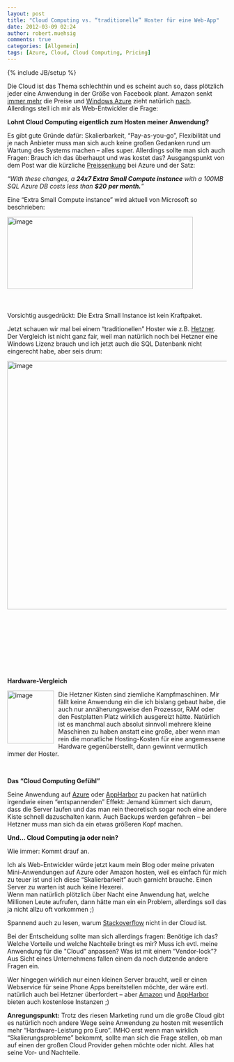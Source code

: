 ```yaml
---
layout: post
title: "Cloud Computing vs. “traditionelle” Hoster für eine Web-App"
date: 2012-03-09 02:24
author: robert.muehsig
comments: true
categories: [Allgemein]
tags: [Azure, Cloud, Cloud Computing, Pricing]
---
```

{% include JB/setup %}
<p>Die Cloud ist das Thema schlechthin und es scheint auch so, dass plötzlich jeder eine Anwendung in der Größe von Facebook plant. Amazon senkt <a href="http://aws.typepad.com/aws/2012/03/dropping-prices-again-ec2-rds-emr-and-elasticache.html">immer mehr</a> die Preise und <a href="http://azure.net/">Windows Azure</a> zieht natürlich <a href="http://blogs.msdn.com/b/windowsazure/archive/2012/03/08/announcing-reduced-pricing-on-windows-azure-storage-and-compute.aspx">nach</a>. <br>Allerdings stell ich mir als Web-Entwickler die Frage:</p> <p><strong>Lohnt Cloud Computing eigentlich zum Hosten meiner Anwendung?</strong></p> <p>Es gibt gute Gründe dafür: Skalierbarkeit, “Pay-as-you-go”, Flexibilität und je nach Anbieter muss man sich auch keine großen Gedanken rund um Wartung des Systems machen – alles super. Allerdings sollte man sich auch Fragen: Brauch ich das überhaupt und was kostet das? Ausgangspunkt von dem Post war die kürzliche <a href="http://blogs.msdn.com/b/windowsazure/archive/2012/03/08/announcing-reduced-pricing-on-windows-azure-storage-and-compute.aspx">Preissenkung</a> bei Azure und der Satz:</p> <p><em>“With these changes, a <strong>24x7 Extra Small Compute instance</strong> with a 100MB SQL Azure DB costs less than <strong>$20</strong> <strong>per month.</strong>”</em></p> <p>Eine “Extra Small Compute instance” wird aktuell von Microsoft so beschrieben:</p> <p><a href="{{BASE_PATH}}/assets/wp-images/image1467.png"><img style="background-image: none; border-bottom: 0px; border-left: 0px; padding-left: 0px; padding-right: 0px; display: inline; float: left; margin-left: 0px; border-top: 0px; margin-right: 0px; border-right: 0px; padding-top: 0px" title="image" border="0" alt="image" align="left" src="{{BASE_PATH}}/assets/wp-images/image_thumb641.png" width="426" height="165"></a></p> <p>&nbsp;</p> <p>&nbsp;</p> <p>&nbsp;</p> <p>&nbsp;</p> <p>&nbsp;</p> <p>&nbsp;</p> <p>&nbsp;</p> <p>Vorsichtig ausgedrückt: Die Extra Small Instance ist kein Kraftpaket. </p> <p>Jetzt schauen wir mal bei einem “traditionellen” Hoster wie z.B. <a href="http://www.hetzner.de/hosting/produktmatrix/rootserver-produktmatrix-ex">Hetzner</a>. Der Vergleich ist nicht ganz fair, weil man natürlich noch bei Hetzner eine Windows Lizenz brauch und ich jetzt auch die SQL Datenbank nicht eingerecht habe, aber seis drum:</p> <p><a href="{{BASE_PATH}}/assets/wp-images/image1468.png"><img style="background-image: none; border-bottom: 0px; border-left: 0px; padding-left: 0px; padding-right: 0px; display: inline; float: left; border-top: 0px; border-right: 0px; padding-top: 0px" title="image" border="0" alt="image" align="left" src="{{BASE_PATH}}/assets/wp-images/image_thumb642.png" width="582" height="569"></a></p> <p>&nbsp;</p> <p>&nbsp;</p> <p>&nbsp;</p> <p>&nbsp;</p> <p>&nbsp;</p> <p><strong>Hardware-Vergleich</strong></p> <p><a href="{{BASE_PATH}}/assets/wp-images/image1469.png"><img style="background-image: none; border-bottom: 0px; border-left: 0px; margin: 0px 10px 0px 0px; padding-left: 0px; padding-right: 0px; display: inline; float: left; border-top: 0px; border-right: 0px; padding-top: 0px" title="image" border="0" alt="image" align="left" src="{{BASE_PATH}}/assets/wp-images/image_thumb643.png" width="107" height="121"></a></p> <p>Die Hetzner Kisten sind ziemliche Kampfmaschinen. Mir fällt keine Anwendung ein die ich bislang gebaut habe, die auch nur annäherungsweise den Prozessor, RAM oder den Festplatten Platz wirklich ausgereizt hätte. Natürlich ist es manchmal auch absolut sinnvoll mehrere kleine Maschinen zu haben anstatt eine große, aber wenn man rein die monatliche Hosting-Kosten für eine angemessene Hardware gegenüberstellt, dann gewinnt vermutlich immer der Hoster.</p> <p>&nbsp;</p> <p><strong>Das “Cloud Computing Gefühl”</strong></p> <p>Seine Anwendung auf <a href="http://azure.net/">Azure</a> oder <a href="https://appharbor.com/">AppHarbor</a> zu packen hat natürlich irgendwie einen “entspannenden” Effekt: Jemand kümmert sich darum, dass die Server laufen und das man rein theoretisch sogar noch eine andere Kiste schnell dazuschalten kann. Auch Backups werden gefahren – bei Hetzner muss man sich da ein etwas größeren Kopf machen. </p> <p><strong>Und… Cloud Computing ja oder nein?</strong></p> <p>Wie immer: Kommt drauf an. </p> <p>Ich als Web-Entwickler würde jetzt kaum mein Blog oder meine privaten Mini-Anwendungen auf Azure oder Amazon hosten, weil es einfach für mich zu teuer ist und ich diese “Skalierbarkeit” auch garnicht brauche. Einen Server zu warten ist auch keine Hexerei. <br>Wenn man natürlich plötzlich über Nacht eine Anwendung hat, welche Millionen Leute aufrufen, dann hätte man ein ein Problem, allerdings soll das ja nicht allzu oft vorkommen ;)</p> <p>Spannend auch zu lesen, warum <a href="http://blog.serverfault.com/2011/11/17/why-stack-exchange-isn%E2%80%99t-in-the-cloud/">Stackoverflow</a> nicht in der Cloud ist. </p> <p>Bei der Entscheidung sollte man sich allerdings fragen: Benötige ich das? Welche Vorteile und welche Nachteile bringt es mir? Muss ich evtl. meine Anwendung für die "Cloud” anpassen? Was ist mit einem “Vendor-lock”?&nbsp; Aus Sicht eines Unternehmens fallen einem da noch dutzende andere Fragen ein.</p> <p>Wer hingegen wirklich nur einen kleinen Server braucht, weil er einen Webservice für seine Phone Apps bereitstellen möchte, der wäre evtl. natürlich auch bei Hetzner überfordert – aber <a href="http://aws.amazon.com/">Amazon</a> und <a href="https://appharbor.com/">AppHarbor</a> bieten auch kostenlose Instanzen ;) </p> <p><strong>Anregungspunkt:</strong> Trotz des riesen Marketing rund um die große Cloud gibt es natürlich noch andere Wege seine Anwendung zu hosten mit wesentlich mehr “Hardware-Leistung pro Euro”. IMHO erst wenn man wirklich “Skalierungsprobleme” bekommt, sollte man sich die Frage stellen, ob man auf einen der großen Cloud Provider gehen möchte oder nicht. Alles hat seine Vor- und Nachteile. </p>

